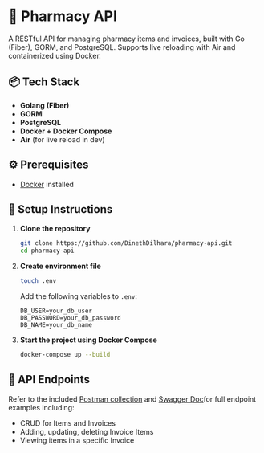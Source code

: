 # 🏥 Pharmacy API

A RESTful API for managing pharmacy items and invoices, built with Go (Fiber), GORM, and PostgreSQL. Supports live reloading with Air and containerized using Docker.

## 📦 Tech Stack

* **Golang (Fiber)**
* **GORM**
* **PostgreSQL**
* **Docker + Docker Compose**
* **Air** (for live reload in dev)

## ⚙️ Prerequisites

- [Docker](https://www.docker.com/) installed

## 🚀 Setup Instructions

1. **Clone the repository**

   ```bash
   git clone https://github.com/DinethDilhara/pharmacy-api.git
   cd pharmacy-api
   ```

2. **Create environment file**

   ```bash
   touch .env
   ```

   Add the following variables to `.env`:

   ```env
   DB_USER=your_db_user
   DB_PASSWORD=your_db_password
   DB_NAME=your_db_name
   ```

3. **Start the project using Docker Compose**

   ```bash
   docker-compose up --build
   ```

## 🧪 API Endpoints

Refer to the included [Postman collection](#https://github.com/DinethDilhara/pharmacy-api.git/Pharmacy-API.postman_collection.json) and [Swagger Doc](#https://github.com/DinethDilhara/pharmacy-api.git/Pharmacy-api-swagger.yaml)for full endpoint examples including:


* CRUD for Items and Invoices
* Adding, updating, deleting Invoice Items
* Viewing items in a specific Invoice

